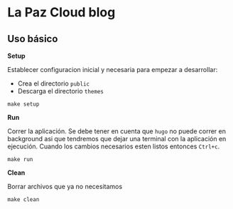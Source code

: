 # La Paz Cloud blog

## Uso básico

**Setup**

Establecer configuracion inicial y necesaria para empezar a desarrollar:

- Crea el directorio `public`
- Descarga el directorio `themes`

```
make setup
```

**Run**

Correr la aplicación. Se debe tener en cuenta que `hugo` no puede correr en background asi que tendremos que dejar una terminal con la aplicación en ejecución. Cuando los cambios necesarios esten listos entonces `Ctrl+c`.

```
make run
```

**Clean**

Borrar archivos que ya no necesitamos

```
make clean
```
